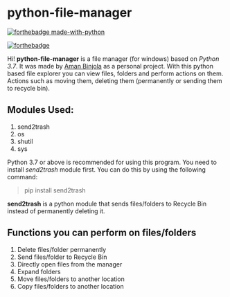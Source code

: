 # python-file-manager

[![forthebadge made-with-python](http://ForTheBadge.com/images/badges/made-with-python.svg)](https://www.python.org/)

[![forthebadge](https://forthebadge.com/images/badges/built-with-love.svg)](https://forthebadge.com)

Hi! **python-file-manager** is a file manager (for windows) based on *Python 3.7*. It was made by [Aman Binjola](www.github.com/binjolaaman10) as a personal project. With this python based file explorer you can view files, folders and perform actions on them. Actions such as moving them, deleting them (permanently or sending them to recycle bin).

## Modules Used:

1. send2trash
2. os
3. shutil
4. sys

Python 3.7 or above is recommended for using this program.
You need to install *send2trash* module first. You can do this by using the following command:

> pip install send2trash

**send2trash** is a python module that sends files/folders to Recycle Bin instead of permanently deleting it.

## Functions you can perform on files/folders

 1. Delete files/folder permanently
 2. Send files/folder to Recycle Bin
 3. Directly open files from the manager
 4. Expand folders
 5. Move files/folders to another location
 6. Copy files/folders to another location
 
